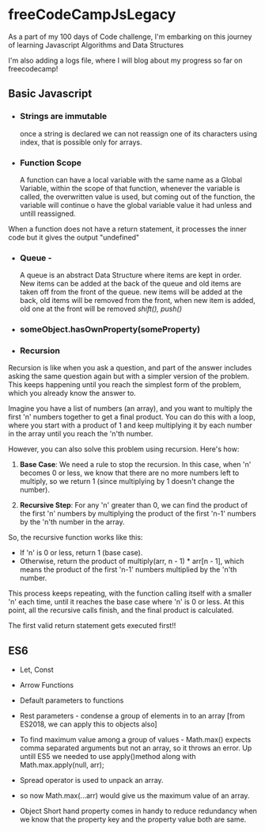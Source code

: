 # freeCodeCampJsLegacy

As a part of my 100 days of Code challenge, I'm embarking on this journey of learning Javascript Algorithms and Data Structures

I'm also adding a logs file, where I will blog about my progress so far on freecodecamp!

## Basic Javascript

- ### **Strings are immutable**

  once a string is declared we can not reassign one of its characters using index, that is possible only for arrays.

- ### **Function Scope**
  A function can have a local variable with the same name as a Global Variable, within the scope of that function, whenever the variable is called, the overwritten value is used, but coming out of the function, the variable will continue o have the global variable value it had unless and untill reassigned.

When a function does not have a return statement, it processes the inner code but it gives the output "undefined"

- ### **Queue** -

  A queue is an abstract Data Structure where items are kept in order.
  New items can be added at the back of the queue and old items are taken off from the front of the queue.
  new items will be added at the back, old items will be removed from the front, when new item is added, old one at the front will be removed
  _shift(), push()_

- ### **someObject.hasOwnProperty(someProperty)**

- ### **Recursion**

Recursion is like when you ask a question, and part of the answer includes asking the same question again but with a simpler version of the problem. This keeps happening until you reach the simplest form of the problem, which you already know the answer to.

Imagine you have a list of numbers (an array), and you want to multiply the first 'n' numbers together to get a final product. You can do this with a loop, where you start with a product of 1 and keep multiplying it by each number in the array until you reach the 'n'th number.

However, you can also solve this problem using recursion. Here's how:

1. **Base Case**: We need a rule to stop the recursion. In this case, when 'n' becomes 0 or less, we know that there are no more numbers left to multiply, so we return 1 (since multiplying by 1 doesn't change the number).

2. **Recursive Step**: For any 'n' greater than 0, we can find the product of the first 'n' numbers by multiplying the product of the first 'n-1' numbers by the 'n'th number in the array.

So, the recursive function works like this:

- If 'n' is 0 or less, return 1 (base case).
- Otherwise, return the product of multiply(arr, n - 1) \* arr[n - 1], which means the product of the first 'n-1' numbers multiplied by the 'n'th number.

This process keeps repeating, with the function calling itself with a smaller 'n' each time, until it reaches the base case where 'n' is 0 or less. At this point, all the recursive calls finish, and the final product is calculated.

The first valid return statement gets executed first!!

## ES6

- Let, Const
- Arrow Functions
- Default parameters to functions
- Rest parameters - condense a group of elements in to an array [from ES2018, we can apply this to objects also]
- To find maximum value among a group of values - Math.max() expects comma separated arguments but not an array, so it throws an error. Up untill ES5 we needed to use apply()method along with Math.max.apply(null, arr);
- Spread operator is used to unpack an array.
- so now Math.max(...arr) would give us the maximum value of an array.

- Object Short hand property comes in handy to reduce redundancy when we know that the property key and the property value both are same.
